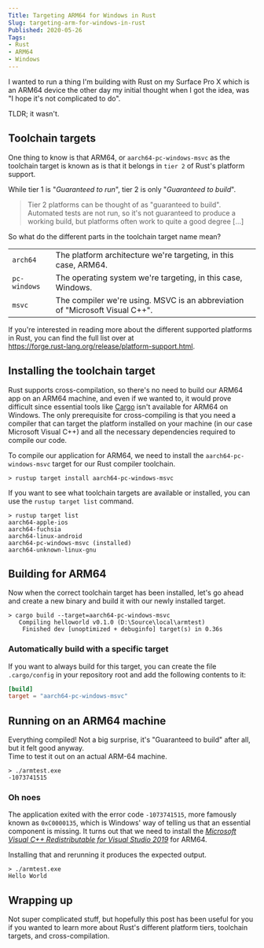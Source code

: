 ```yaml
---
Title: Targeting ARM64 for Windows in Rust
Slug: targeting-arm-for-windows-in-rust
Published: 2020-05-26
Tags:
- Rust
- ARM64
- Windows
---
```


I wanted to run a thing I'm building with Rust on my Surface Pro X which is an 
ARM64 device the other day my initial thought when I got the idea, was 
"I hope it's not complicated to do".

TLDR; it wasn't.

<!--excerpt-->

## Toolchain targets

One thing to know is that ARM64, or `aarch64-pc-windows-msvc` as the toolchain
target is known as is that it belongs in `tier 2` of Rust's platform support.

While tier 1 is "_Guaranteed to run_", tier 2 is only "_Guaranteed to build_".

> Tier 2 platforms can be thought of as "guaranteed to build". Automated tests 
are not run, so it's not guaranteed to produce a working build, but platforms often work to quite a good degree [...]

So what do the different parts in the toolchain target name mean?


<table>
  <tbody>
  <tr>
    <td><code>arch64</code></td>
    <td>The platform architecture we're targeting, in this case, ARM64.</td>
  </tr>
  <tr>
    <td><code>pc-windows</code></td>
    <td>The operating system we're targeting, in this case, Windows.</td>
  </tr>
  <tr>
    <td><code>msvc</code></td>
    <td>The compiler we're using. MSVC is an abbreviation of "Microsoft Visual C++".</td>
  </tr>
  </tbody>
</table>

If you're interested in reading more about the different supported platforms
in Rust, you can find the full list over at  
https://forge.rust-lang.org/release/platform-support.html.

## Installing the toolchain target

Rust supports cross-compilation, so there's no need to build our ARM64 app on an 
ARM64 machine, and even if we wanted to, it would prove difficult since essential 
tools like [Cargo](https://doc.rust-lang.org/cargo/) isn't available for ARM64 on 
Windows. The only prerequisite for cross-compiling is that you need a compiler 
that can target the platform installed on your machine (in our case Microsoft 
Visual C++) and all the necessary dependencies required to compile our code.

To compile our application for ARM64, we need to install the 
`aarch64-pc-windows-msvc` target for our Rust compiler toolchain.

```text
> rustup target install aarch64-pc-windows-msvc
```

If you want to see what toolchain targets are available or installed, you can 
use the `rustup target list` command.

```
> rustup target list
aarch64-apple-ios
aarch64-fuchsia
aarch64-linux-android
aarch64-pc-windows-msvc (installed)
aarch64-unknown-linux-gnu
```

## Building for ARM64

Now when the correct toolchain target has been installed, let's go ahead and 
create a new binary and build it with our newly installed target.

```text
> cargo build --target=aarch64-pc-windows-msvc
   Compiling helloworld v0.1.0 (D:\Source\local\armtest)
    Finished dev [unoptimized + debuginfo] target(s) in 0.36s
```

### Automatically build with a specific target

If you want to always build for this target, you can create the file 
`.cargo/config` in your repository root and add the following contents to it:

```toml
[build]
target = "aarch64-pc-windows-msvc"
```

## Running on an ARM64 machine

Everything compiled! Not a big surprise, it's "Guaranteed to build" after all,
but it felt good anyway.  
Time to test it out on an actual ARM-64 machine.

```text
> ./armtest.exe
-1073741515
```

### Oh noes

The application exited with the error code `-1073741515`, 
more famously known as `0xC0000135`, which is Windows' way of telling us that 
an essential component is missing. It turns out that we need to install the 
[_Microsoft Visual C++ Redistributable for Visual Studio 2019_](https://aka.ms/vs/16/release/VC_redist.arm64.exe)
for ARM64.

Installing that and rerunning it produces the expected output.

```text
> ./armtest.exe
Hello World
```

## Wrapping up

Not super complicated stuff, but hopefully this post has been useful for you if you
wanted to learn more about Rust's different platform tiers, toolchain targets, and cross-compilation.